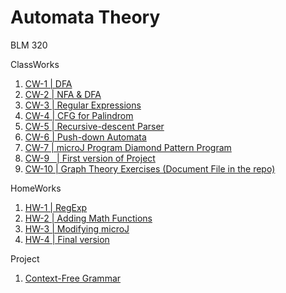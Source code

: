 # Automata Theory

BLM 320

ClassWorks
1. [CW-1 | DFA](https://hamzacakmak.github.io/AutoExercises/CW1/CW1.html)
2. [CW-2 | NFA & DFA](https://hamzacakmak.github.io/AutoExercises/CW2/CW2.html)
3. [CW-3  | Regular Expressions](https://hamzacakmak.github.io/AutoExercises/CW3/RegExp.html)
4. [CW-4  | CFG for Palindrom](https://hamzacakmak.github.io/AutoExercises/CW4/CW4.html)
5. [CW-5  | Recursive-descent Parser](https://hamzacakmak.github.io/AutoExercises/CW5/Expression.html)
5. [CW-6  | Push-down Automata](https://hamzacakmak.github.io/AutoExercises/CW6/CW6.html)
7. [CW-7  | microJ Program Diamond Pattern Program](https://hamzacakmak.github.io/AutoExercises/CW7/microJ3.html)
8. [CW-9 &nbsp; | First version of Project](https://hamzacakmak.github.io/AutoExercises/CW9/CFG.html)
9. [CW-10 | Graph Theory Exercises (Document File in the repo)](https://hamzacakmak.github.io/AutoExercises/CW10/CW10.png)

HomeWorks
1. [HW-1 | RegExp](https://hamzacakmak.github.io/AutoExercises/HW1/HW1.html)
2. [HW-2 | Adding Math Functions](https://hamzacakmak.github.io/AutoExercises/HW2/Expression.html)
3. [HW-3 | Modifying microJ](https://hamzacakmak.github.io/AutoExercises/HW3/microJ1.html)
4. [HW-4 | Final version](https://hamzacakmak.github.io/AutoExercises/HW4/CFG.html)

Project

1. [Context-Free Grammar](https://hamzacakmak.github.io/AutoExercises/Project/CFG.html)

